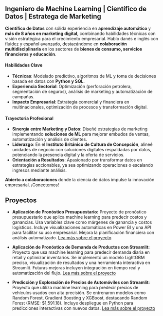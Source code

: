 ## **Ingeniero de Machine Learning | Científico de Datos | Estratega de Marketing**  

**Científico de Datos** con sólida experiencia en **aprendizaje automático** y **más de 8 años en marketing digital**, combinando habilidades técnicas con visión estratégica para el crecimiento empresarial. Hablo danés e inglés con fluidez y español avanzado, destacándome en **colaboración multidisciplinaria** en los sectores de **bienes de consumo, servicios financieros y educación**.  

#### **Habilidades Clave**  
- **Técnicas**: Modelado predictivo, algoritmos de ML y toma de decisiones basada en datos con **Python y SQL**.  
- **Experiencia Sectorial**: Optimización (perforación petrolera, segmentación de seguros), análisis de marketing y automatización de campañas.  
- **Impacto Empresarial**: Estrategia comercial y financiera en multinacionales, optimización de procesos y transformación digital.  

#### **Trayectoria Profesional**  
- **Sinergia entre Marketing y Datos**: Diseñé estrategias de marketing implementando **soluciones de ML** para mejorar embudos de ventas, automatización y análisis de clientes.  
- **Liderazgo**: En el **Instituto Británico de Cultura de Concepción**, alineé unidades de negocio con soluciones digitales respaldadas por datos, potenciando la presencia digital y la oferta de servicios.  
- **Orientación a Resultados**: Apasionado por transformar datos en estrategias accionables, ya sea optimizando operaciones o escalando ingresos mediante análisis.  

**Abierto a colaboraciones** donde la ciencia de datos impulse la innovación empresarial. ¡Conectemos!  

## Proyectos
*  **Aplicación de Pronóstico Presupuestario:**
Proyecto de pronóstico presupuestario que aplica machine learning para predecir costos y ganancias. Usa variables clave como márgenes de ganancia y costos logísticos. Incluye visualizaciones automáticas en Power BI y una API para facilitar su uso empresarial. Mejora la planificación financiera con análisis automatizado.
[Lea más sobre el proyecto](https://bokols.github.io/Aplicacion-Inteligente-para-el-Pronostico-de-Presupuesto-Empresarial/)

*  **Aplicación de Pronóstico de Demanda de Productos con Streamlit:**
Proyecto que usa machine learning para predecir demanda diaria en retail y optimizar inventarios. Se implementó un modelo LightGBM preciso, visualización de resultados y una herramienta interactiva en Streamlit. Futuras mejoras incluyen integración en tiempo real y automatización del flujo.
[Lea más sobre el proyecto](https://bokols.github.io/Product-Demand-Forecasting-Application/)

*  **Predicción y Exploración de Precios de Automóviles con Streamlit:**
Proyecto que utiliza machine learning para predecir precios de vehículos usados con alta precisión. Se entrenaron modelos como Random Forest, Gradient Boosting y XGBoost, destacando Random Forest (RMSE: $1,591.18). Incluye despliegue en Python para predicciones interactivas con nuevos datos.
[Lea más sobre el proyecto](https://bokols.github.io/Prediccion-de-Precios-de-Vehiculos/)
